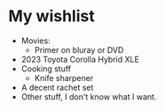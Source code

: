 # My wishlist

- Movies:
  - Primer on bluray or DVD
- 2023 Toyota Corolla Hybrid XLE
- Cooking stuff
  - Knife sharpener
- A decent rachet set
- Other stuff, I don't know what I want.
